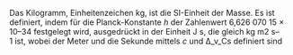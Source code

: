 Das Kilogramm, Einheitenzeichen kg, ist die SI-Einheit der Masse. Es ist definiert, indem für die Planck-Konstante _h_ der Zahlenwert 6,626 070 15 × 10–34 festgelegt wird, ausgedrückt in der Einheit J s, die gleich kg m2 s–1 ist, wobei der Meter und die Sekunde mittels _c_ und Δ_ν_Cs definiert sind